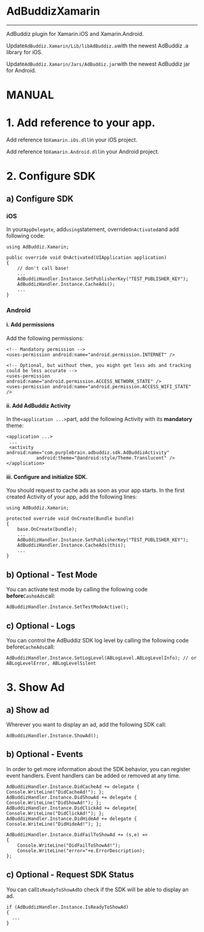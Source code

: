 # AdBuddizXamarin
---
AdBuddiz plugin for Xamarin.iOS and Xamarin.Android.

Update`AdBuddiz.Xamarin/Lib/libAdBuddiz.a`with the newest AdBuddiz .a library for iOS.

Update`AdBuddiz.Xamarin/Jars/AdBuddiz.jar`with the newest AdBuddiz jar for Android.


# MANUAL


# 1. Add reference to your app.

Add reference to`Xamarin.iOs.dll`in your iOS project.

Add reference to`Xamarin.Android.dll`in your Android project.

# 2. Configure SDK

## a) Configure SDK

### iOS

In your`AppDelegate`, add`using`statement, override`OnActivated`and add following code:

	using AdBuddiz.Xamarin;

	public override void OnActivated(UIApplication application) 
	{
		// don't call base!
		...
		AdBuddizHandler.Instance.SetPublisherKey("TEST_PUBLISHER_KEY");
 		AdBuddizHandler.Instance.CacheAds();
		...
	}

### Android

#### i. Add permissions
Add the following permissions:

	<!-- Mandatory permission -->
   	<uses-permission android:name="android.permission.INTERNET" />

	<!-- Optional, but without them, you might get less ads and tracking could be less accurate -->
   	<uses-permission android:name="android.permission.ACCESS_NETWORK_STATE" />
   	<uses-permission android:name="android.permission.ACCESS_WIFI_STATE" />

#### ii. Add AdBuddiz Activity
In the`<application ...>`part, add the following Activity with its **mandatory** theme:

	<application ...>
     ...
     <activity android:name="com.purplebrain.adbuddiz.sdk.AdBuddizActivity" 
               android:theme="@android:style/Theme.Translucent" />
   	</application>

#### iii. Configure and initialize SDK.
You should request to cache ads as soon as your app starts. In the first created Activity of your app, add the following lines:

	using AdBuddiz.Xamarin;

	protected override void OnCreate(Bundle bundle) 
	{
		base.OnCreate(bundle);
		...
		AdBuddizHandler.Instance.SetPublisherKey("TEST_PUBLISHER_KEY");
		AdBuddizHandler.Instance.CacheAds(this);
		...		
	}

## b) Optional - Test Mode
You can activate test mode by calling the following code **before**`CasheAds`call:
	
	AdBuddizHandler.Instance.SetTestModeActive();

## c) Optional - Logs
You can control the AdBuddiz SDK log level by calling the following code before`CacheAds`call:

	AdBuddizHandler.Instance.SetLogLevel(ABLogLevel.ABLogLevelInfo); // or ABLogLevelError, ABLogLevelSilent

# 3. Show Ad

## a) Show ad

Wherever you want to display an ad, add the following SDK call:
	
	AdBuddizHandler.Instance.ShowAd();

## b) Optional - Events
In order to get more information about the SDK behavior, you can register event handlers. Event handlers can be added or removed at any time.
	
	AdBuddizHandler.Instance.DidCacheAd += delegate { Console.WriteLine("DidCacheAd!"); };
 	AdBuddizHandler.Instance.DidShowAd += delegate { Console.WriteLine("DidShowAd!"); };
 	AdBuddizHandler.Instance.DidClickAd += delegate{ Console.WriteLine("DidClickAd!"); };
 	AdBuddizHandler.Instance.DidHideAd += delegate { Console.WriteLine("DidHideAd!"); };

 	AdBuddizHandler.Instance.DidFailToShowAd += (s,e) => 
	{ 
    	Console.WriteLine("DidFailToShowAd!");
    	Console.WriteLine("error="+e.ErrorDescription);
 	};

## c) Optional - Request SDK Status

You can call`IsReadyToShowAd`to check if the SDK will be able to display an ad.

	if (AdBuddizHandler.Instance.IsReadyToShowAd) 
	{
      ...
   	}
